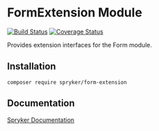 # FormExtension Module
[![Build Status](https://travis-ci.org/spryker/form-extension.svg)](https://travis-ci.org/spryker/form-extension)
[![Coverage Status](https://coveralls.io/repos/github/spryker/form-extension/badge.svg)](https://coveralls.io/github/spryker/form-extension)

Provides extension interfaces for the Form module.

## Installation

```
composer require spryker/form-extension
```

## Documentation

[Spryker Documentation](https://academy.spryker.com/developing_with_spryker/module_guide/modules.html)
